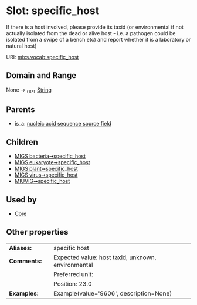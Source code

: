 
# Slot: specific_host


If there is a host involved, please provide its taxid (or environmental if not actually isolated from the dead or alive host - i.e. a pathogen could be isolated from a swipe of a bench etc) and report whether it is a laboratory or natural host)

URI: [mixs.vocab:specific_host](https://w3id.org/mixs/vocab/specific_host)


## Domain and Range

None ->  <sub>OPT</sub> [String](types/String.md)

## Parents

 *  is_a: [nucleic acid sequence source field](nucleic_acid_sequence_source_field.md)

## Children

 *  [MIGS bacteria➞specific_host](MIGS_bacteria_specific_host.md)
 *  [MIGS eukaryote➞specific_host](MIGS_eukaryote_specific_host.md)
 *  [MIGS plant➞specific_host](MIGS_plant_specific_host.md)
 *  [MIGS virus➞specific_host](MIGS_virus_specific_host.md)
 *  [MIUVIG➞specific_host](MIUVIG_specific_host.md)

## Used by

 * [Core](Core.md)

## Other properties

|  |  |  |
| --- | --- | --- |
| **Aliases:** | | specific host |
| **Comments:** | | Expected value: host taxid, unknown, environmental |
|  | | Preferred unit:  |
|  | | Position: 23.0 |
| **Examples:** | | Example(value='9606', description=None) |

